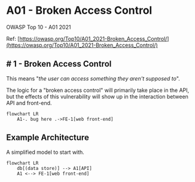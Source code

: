 # A01 - Broken Access Control

OWASP Top 10 - A01 2021

Ref: [https://owasp.org/Top10/A01_2021-Broken_Access_Control/](https://owasp.org/Top10/A01_2021-Broken_Access_Control/)


## \# 1 - Broken Access Control

This means "_the user can access something they aren't supposed to_".

The logic for a "broken access control" will primarily take place in the API, 
but the effects of this vulnerability will show up in the interaction between
API and front-end.

```mermaid
flowchart LR
    A1-. bug here .->FE-1[web front-end]
```

## Example Architecture

A simplified model to start with.

```mermaid
flowchart LR
    db[(data store)] --> A1[API]
    A1 <--> FE-1[web front-end]
```